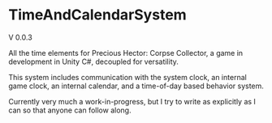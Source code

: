 # TimeAndCalendarSystem
V 0.0.3

All the time elements for Precious Hector: Corpse Collector, a game in development
in Unity C#, decoupled for versatility. 

This system includes communication with the system clock, an internal game clock, 
an internal calendar, and a time-of-day based behavior system. 

Currently very much a work-in-progress, but I try to write as explicitly as I can
so that anyone can follow along.
